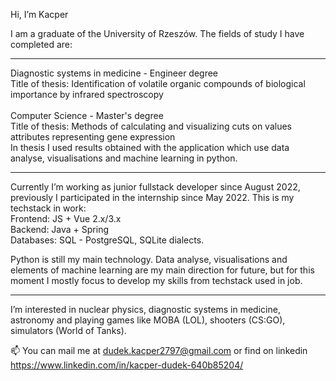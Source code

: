 Hi, I’m Kacper </br>

I am a graduate of the University of Rzeszów. The fields of study I have completed are: </br>
****
Diagnostic systems in medicine - Engineer degree </br>
Title of thesis: Identification of volatile organic compounds of biological importance by infrared spectroscopy </br></br>
Computer Science - Master's degree</br>
Title of thesis: Methods of calculating and visualizing cuts on values attributes representing gene expression</br>
In thesis I used results obtained with the application which use data analyse, visualisations and machine learning in python.
****
Currently I’m working as junior fullstack developer since August 2022, previously I participated in the internship since May 2022. This is my techstack in work:</br>
Frontend: JS + Vue 2.x/3.x</br>
Backend: Java + Spring </br>
Databases: SQL - PostgreSQL, SQLite dialects.</br>

Python is still my main technology. Data analyse, visualisations and elements of machine learning are my main direction for future, but for this moment I mostly focus to develop my skills from techstack used in job. </br>
****
I’m interested in nuclear physics, diagnostic systems in medicine, astronomy and playing games like MOBA (LOL), shooters (CS:GO), simulators (World of Tanks). </br>

📫 You can mail me at dudek.kacper2797@gmail.com or find on linkedin https://www.linkedin.com/in/kacper-dudek-640b85204/

